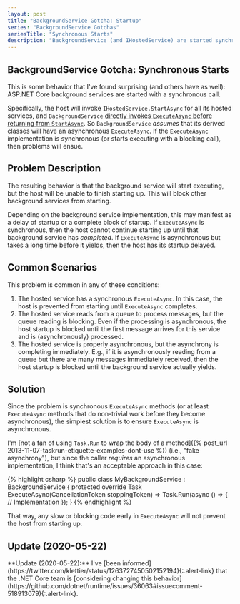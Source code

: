 ```yaml
---
layout: post
title: "BackgroundService Gotcha: Startup"
series: "BackgroundService Gotchas"
seriesTitle: "Synchronous Starts"
description: "BackgroundService (and IHostedService) are started synchronously."
---
```


## BackgroundService Gotcha: Synchronous Starts

This is some behavior that I've found surprising (and others have as well): ASP.NET Core background services are started with a synchronous call.

Specifically, the host will invoke `IHostedService.StartAsync` for all its hosted services, and `BackgroundService` [directly invokes `ExecuteAsync` before returning from `StartAsync`](https://github.com/dotnet/runtime/blob/e3ffd343ad5bd3a999cb9515f59e6e7a777b2c34/src/libraries/Microsoft.Extensions.Hosting.Abstractions/src/BackgroundService.cs#L37). So `BackgroundService` *assumes* that its derived classes will have an asynchronous `ExecuteAsync`. If the `ExecuteAsync` implementation is synchronous (or starts executing with a blocking call), then problems will ensue.

## Problem Description

The resulting behavior is that the background service will start executing, but the host will be unable to finish starting up. This will block other background services from starting.

Depending on the background service implementation, this may manifest as a delay of startup or a complete block of startup. If `ExecuteAsync` is synchronous, then the host cannot continue starting up until that background service has *completed*. If `ExecuteAsync` is asynchronous but takes a long time before it yields, then the host has its startup delayed.

## Common Scenarios

This problem is common in any of these conditions:

1. The hosted service has a synchronous `ExecuteAsync`. In this case, the host is prevented from starting until `ExecuteAsync` completes.
1. The hosted service reads from a queue to process messages, but the queue reading is blocking. Even if the processing is asynchronous, the host startup is blocked until the first message arrives for this service and is (asynchronously) processed.
1. The hosted service is properly asynchronous, but the asynchrony is completing immediately. E.g., if it is asynchronously reading from a queue but there are many messages immediately received, then the host startup is blocked until the background service actually yields.

## Solution

Since the problem is synchronous `ExecuteAsync` methods (or at least `ExecuteAsync` methods that do non-trivial work before they become asynchronous), the simplest solution is to ensure `ExecuteAsync` is asynchronous.

I'm [not a fan of using `Task.Run` to wrap the body of a method]({% post_url 2013-11-07-taskrun-etiquette-examples-dont-use %}) (i.e., "fake asynchrony"), but since the caller *requires* an asynchronous implementation, I think that's an acceptable approach in this case:

{% highlight csharp %}
public class MyBackgroundService : BackgroundService
{
    protected override Task ExecuteAsync(CancellationToken stoppingToken) => Task.Run(async () =>
    {
        // Implementation
    });
}
{% endhighlight %}

That way, any slow or blocking code early in `ExecuteAsync` will not prevent the host from starting up.

## Update (2020-05-22)

<div class="alert alert-info" markdown="1">
**Update (2020-05-22):** I've [been informed](https://twitter.com/klettier/status/1263727450502152194){:.alert-link} that the .NET Core team is [considering changing this behavior](https://github.com/dotnet/runtime/issues/36063#issuecomment-518913079){:.alert-link}.
</div>